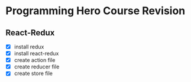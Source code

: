 # Programming Hero Course Revision

## React-Redux
- [x] install redux
- [x] install react-redux
- [x] create action file
- [x] create reducer file
- [x] create store file 